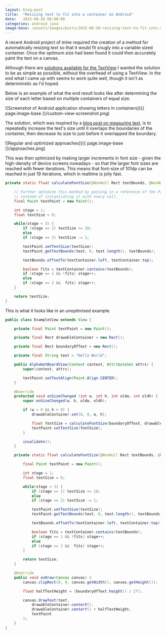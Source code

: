 ```yaml
---
layout: blog-post
title:  "Resizing text to fit into a container on Android"
date:   2015-08-20 00:00:00
categories: android java
image-base: /assets/images/posts/2015-08-20-resizing-text-to-fit-into-a-container-on-android
---
```


A recent Android project of mine required the creation of a method for automatically resizing text so that it would fit snugly into a variable sized container. Once the optimum size had been found it could then accurately paint the text on a canvas.

Although there are [solutions available for the TextView](http://stackoverflow.com/questions/16017165/auto-fit-textview-for-android#answers) I wanted the solution to be as simple as possible, without the overhead of using a TextView. In the end what I came up with seems to work quite well, though it isn't as deterministic as I'd hoped.

Below is an example of what the end result looks like after determining the size of each letter based on multiple containers of equal size.

![Screenshot of Android application showing letters in containers]({{ page.image-base }}/custom-view-screenshot.png)

The solution, which was inspired by a [blog post on measuring text](https://chris.banes.me/2014/03/27/measuring-text/), is to repeatedly increase the text's size until it overlaps the boundaries of the container, then decrease its  size to just before it overlapped the boundary.

![Regular and optimized approaches]({{ page.image-base }}/approaches.png)

This was then optimized by making larger increments in font size - given the high-density of device screens nowadays - so that the larger font sizes are reached with fewer iterations. This means that font-size of 101dp can be reached in just 19 iterations, which in realtime is jolly fast.

```java
private static float calculateFontSize(@NonNull Rect textBounds, @NonNull Rect textContainer, @NonNull String text) {

    // Further optimize this method by passing in a reference of the Paint object
    // instead of instantiating it with every call.
    final Paint textPaint = new Paint();

    int stage = 1;
    float textSize = 0;

    while(stage < 3) {
        if (stage == 1) textSize += 10;
        else
        if (stage == 2) textSize -= 1;

        textPaint.setTextSize(textSize);
        textPaint.getTextBounds(text, 0, text.length(), textBounds);

        textBounds.offsetTo(textContainer.left, textContainer.top);

        boolean fits = textContainer.contains(textBounds);
        if (stage == 1 && !fits) stage++;
        else
        if (stage == 2 &&  fits) stage++;
    }

    return textSize;
}
```

This is what it looks like in an unoptimised example.

```java
public class ExampleView extends View {

    private final Paint textPaint = new Paint();

    private final Rect drawableContainer = new Rect();

    private final Rect boundaryOfText = new Rect();

    private final String text = "Hello World";

    public AlphabetBoardView(Context context, AttributeSet attrs) {
        super(context, attrs);

        textPaint.setTextAlign(Paint.Align.CENTER);
    }

    @Override
    protected void onSizeChanged (int w, int h, int oldw, int oldh) {
        super.onSizeChanged(w, h, oldw, oldh);

        if (w > 0 && h > 0) {
            drawableContainer.set(0, 0, w, h);

            float fontSize = calculateFontSize(boundaryOfText, drawableContainer, text);
            textPaint.setTextSize(fontSize);
        }

        invalidate();
    }

    private static float calculateFontSize(@NonNull Rect textBounds, @NonNull Rect textContainer, @NonNull String text) {

        final Paint textPaint = new Paint();

        int stage = 1;
        float textSize = 0;

        while(stage < 3) {
            if (stage == 1) textSize += 10;
            else
            if (stage == 2) textSize -= 1;

            textPaint.setTextSize(textSize);
            textPaint.getTextBounds(text, 0, text.length(), textBounds);

            textBounds.offsetTo(textContainer.left, textContainer.top);

            boolean fits = textContainer.contains(textBounds);
            if (stage == 1 && !fits) stage++;
            else
            if (stage == 2 &&  fits) stage++;
        }

        return textSize;
    }

    @Override
    public void onDraw(Canvas canvas) {
        canvas.clipRect(0, 0, canvas.getWidth(), canvas.getHeight());

        float halfTextHeight = (boundaryOfText.height() / 2f);

        canvas.drawText(text,
            drawableContainer.centerX(),
            drawableContainer.centerY() + halfTextHeight,
            textPaint
        );
    }
}
```
